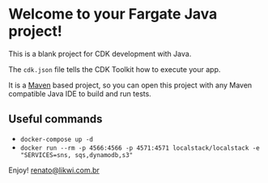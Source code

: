 # Welcome to your Fargate  Java project!

This is a blank project for CDK development with Java.

The `cdk.json` file tells the CDK Toolkit how to execute your app.

It is a [Maven](https://maven.apache.org/) based project, so you can open this project with any Maven compatible Java IDE to build and run tests.

## Useful commands

 * `docker-compose up -d` 
 * `docker run --rm -p 4566:4566 -p 4571:4571 localstack/localstack -e "SERVICES=sns, sqs,dynamodb,s3"`

Enjoy!
renato@likwi.com.br
